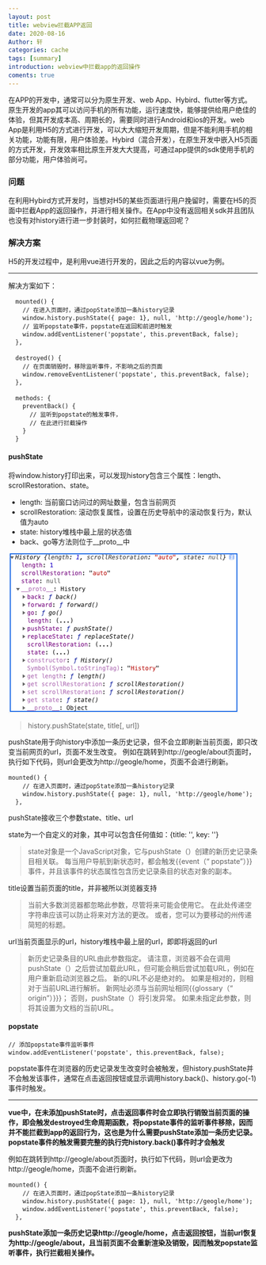 ```yaml
---
layout: post
title: webview拦截APP返回
date: 2020-08-16
Author: 轩
categories: cache
tags: [summary]
introduction: webview中拦截app的返回操作
coments: true
---
```

在APP的开发中，通常可以分为原生开发、web App、Hybird、flutter等方式。原生开发的app其可以访问手机的所有功能，运行速度快，能够提供给用户绝佳的体验，但其开发成本高、周期长的，需要同时进行Android和ios的开发。web App是利用H5的方式进行开发，可以大大缩短开发周期，但是不能利用手机的相关功能，功能有限，用户体验差。Hybird（混合开发），在原生开发中嵌入H5页面的方式开发，开发效率相比原生开发大大提高，可通过app提供的sdk使用手机的部分功能，用户体验尚可。

### 问题

在利用Hybird方式开发时，当想对H5的某些页面进行用户挽留时，需要在H5的页面中拦截App的返回操作，并进行相关操作。在App中没有返回相关sdk并且团队也没有对history进行进一步封装时，如何拦截物理返回呢？

### 解决方案

H5的开发过程中，是利用vue进行开发的，因此之后的内容以vue为例。
***
解决方案如下：
```
  mounted() {
    // 在进入页面时，通过popState添加一条history记录
    window.history.pushState({ page: 1}, null, 'http://geogle/home');
    // 监听popstate事件，popstate在返回和前进时触发
    window.addEventListener('popstate', this.preventBack, false);
  },
  
  destroyed() {
    // 在页面销毁时，移除监听事件，不影响之后的页面
    window.removeEventListener('popstate', this.preventBack, false);
  },

  methods: {
    preventBack() {
      // 监听到popstate的触发事件，
      // 在此进行拦截操作
    }
  }
```

#### pushState

将window.history打印出来，可以发现history包含三个属性：length、scrollRestoration、state。
* length: 当前窗口访问过的网址数量，包含当前网页
* scrollRestoration: 滚动恢复属性，设置在历史导航中的滚动恢复行为，默认值为auto
* state: history堆栈中最上层的状态值
* back、go等方法则位于__proto__中

![img](https://raw.githubusercontent.com/dyx2019/dyx2019.github.io/master/images/history.png)

> history.pushState(state, title[, url])

pushState用于向history中添加一条历史记录，但不会立即刷新当前页面，即只改变当前网页的url，页面不发生改变。
例如在跳转到http://geogle/about页面时，执行如下代码，则url会更改为http://geogle/home，页面不会进行刷新。
```
mounted() {
    // 在进入页面时，通过popState添加一条history记录
    window.history.pushState({ page: 1}, null, 'http://geogle/home');
  },
```
pushState接收三个参数state、title、url

state为一个自定义的对象，其中可以包含任何值如：{title: '', key: ''}
> state对象是一个JavaScript对象，它与pushState（）创建的新历史记录条目相关联。 每当用户导航到新状态时，都会触发{{event（“ popstate”）}}事件，并且该事件的状态属性包含历史记录条目的状态对象的副本。

title设置当前页面的title，并非被所以浏览器支持
> 当前大多数浏览器都忽略此参数，尽管将来可能会使用它。 在此处传递空字符串应该可以防止将来对方法的更改。 或者，您可以为要移动的州传递简短的标题。

url当前页面显示的url，history堆栈中最上层的url，即即将返回的url
> 新历史记录条目的URL由此参数指定。 请注意，浏览器不会在调用pushState（）之后尝试加载此URL，但可能会稍后尝试加载URL，例如在用户重新启动浏览器之后。 新的URL不必是绝对的。 如果是相对的，则相对于当前URL进行解析。 新网址必须与当前网址相同{{glossary（“ origin”）}}}； 否则，pushState（）将引发异常。 如果未指定此参数，则将其设置为文档的当前URL。

#### popstate

```
// 添加popstate事件监听事件
window.addEventListener('popstate', this.preventBack, false);
```

popstate事件在浏览器的历史记录发生改变时会被触发，但history.pushState并不会触发该事件，通常在点击返回按钮或显示调用history.back()、history.go(-1)事件时触发。
***  
**vue中，在未添加pushState时，点击返回事件时会立即执行销毁当前页面的操作，即会触发destroyed生命周期函数，将popstate事件的监听事件移除，因而并不能拦截到app的返回行为，这也是为什么需要pushState添加一条历史记录。popstate事件的触发需要完整的执行完history.back()事件时才会触发**

例如在跳转到http://geogle/about页面时，执行如下代码，则url会更改为http://geogle/home，页面不会进行刷新。
```
mounted() {
    // 在进入页面时，通过popState添加一条history记录
    window.history.pushState({ page: 1}, null, 'http://geogle/home');
    window.addEventListener('popstate', this.preventBack, false);
  },
```
**pushState添加一条历史记录http://geogle/home，点击返回按钮，当前url恢复为http://geogle/about，且当前页面不会重新渲染及销毁，因而触发popstate监听事件，执行拦截相关操作。**

